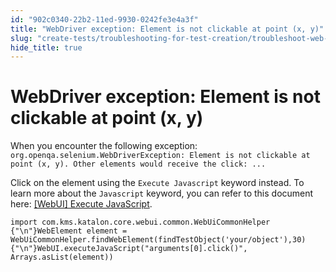 ```yaml
---
id: "902c0340-22b2-11ed-9930-0242fe3e4a3f"
title: "WebDriver exception: Element is not clickable at point (x, y)"
slug: "create-tests/troubleshooting-for-test-creation/troubleshoot-web-automated-testing/webdriver-exception-element-is-not-clickable-at-point-x-y"
hide_title: true
---
```


# <a id="troubleshooting-6125" class="anchor_top_offset"/><a id="ariaid-title1" class="anchor_top_offset"/>WebDriver exception: Element is not clickable at point (x, y)

<section xmlns="http://www.w3.org/1999/xhtml" className="section condition"><p className="p">When you encounter the following exception: <code className="ph codeph">org.openqa.selenium.WebDriverException: Element is not clickable at point (x, y). Other elements would receive the click: ...</code></p></section> 
<div xmlns="http://www.w3.org/1999/xhtml" className="bodydiv troubleSolution"><section className="section remedy"><div className="li step p"><span className="ph cmd">Click on the element using the <code className="ph codeph">Execute Javascript</code> keyword instead. To learn more about the <code className="ph codeph">Javascript</code> keyword, you can refer to this document here: <a className="xref" href="/create-tests/keywords/keyword-description-in-katalon-studio/web-ui-keywords/webui-execute-javascript">[WebUI] Execute JavaScript</a>.</span><div className="itemgroup stepxmp"><pre className="pre codeblock"><code>import com.kms.katalon.core.webui.common.WebUiCommonHelper {"\n"}WebElement element = WebUiCommonHelper.findWebElement(findTestObject('your/object'),30){"\n"}WebUI.executeJavaScript("arguments[0].click()", Arrays.asList(element))</code></pre></div></div></section></div>
